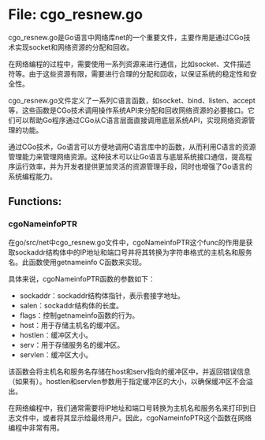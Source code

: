 # File: cgo_resnew.go

cgo_resnew.go是Go语言中网络库net的一个重要文件，主要作用是通过CGo技术实现socket和网络资源的分配和回收。

在网络编程的过程中，需要使用一系列资源来进行通信，比如socket、文件描述符等。由于这些资源有限，需要进行合理的分配和回收，以保证系统的稳定性和安全性。

cgo_resnew.go文件定义了一系列C语言函数，如socket、bind、listen、accept等，这些函数是CGo技术调用操作系统API来分配和回收网络资源的必要接口。它们可以帮助Go程序通过CGo从C语言层面直接调用底层系统API，实现网络资源管理的功能。

通过CGo技术，Go语言可以方便地调用C语言库中的函数，从而利用C语言的资源管理能力来管理网络资源。这种技术可以让Go语言与底层系统接口通信，提高程序运行效率，并为开发者提供更加灵活的资源管理手段，同时也增强了Go语言的系统编程能力。

## Functions:

### cgoNameinfoPTR

在go/src/net中cgo_resnew.go文件中，cgoNameinfoPTR这个func的作用是获取sockaddr结构体中的IP地址和端口号并将其转换为字符串格式的主机名和服务名。此函数使用getnameinfo C函数来实现。

具体来说，cgoNameinfoPTR函数的参数如下：

- sockaddr：sockaddr结构体指针，表示套接字地址。
- salen：sockaddr结构体的长度。
- flags：控制getnameinfo函数的行为。
- host：用于存储主机名的缓冲区。
- hostlen：缓冲区大小。
- serv：用于存储服务名的缓冲区。
- servlen：缓冲区大小。

该函数会将主机名和服务名存储在host和serv指向的缓冲区中，并返回错误信息（如果有）。hostlen和servlen参数用于指定缓冲区的大小，以确保缓冲区不会溢出。

在网络编程中，我们通常需要将IP地址和端口号转换为主机名和服务名来打印到日志文件中，或者将其显示给最终用户。因此，cgoNameinfoPTR这个函数在网络编程中非常有用。




